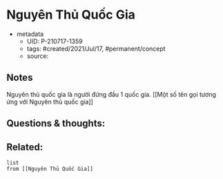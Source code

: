 # Nguyên Thủ Quốc Gia

- metadata
	- UID: P-210717-1359
	- tags: #created/2021/Jul/17, #permanent/concept 
	- source: 

## Notes
Nguyên thủ quốc gia là người đứng đầu 1 quốc gia.
[[Một số tên gọi tương ứng với Nguyên thủ quốc gia]]
## Questions & thoughts:

## Related:
```dataview
list
from [[Nguyên Thủ Quốc Gia]]
```
